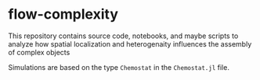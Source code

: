 # flow-complexity

This repository contains source code, notebooks, and maybe scripts to analyze how spatial localization and heterogenaity influences the assembly of complex objects


Simulations are based on the type `Chemostat` in the `Chemostat.jl` file. 